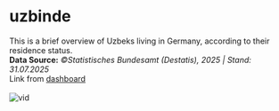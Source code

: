 # uzbinde

This is a brief overview of Uzbeks living in Germany, according to their residence status.<br>
**Data Source:** *©Statistisches Bundesamt (Destatis), 2025 | Stand: 31.07.2025* 
<br>
Link from [dashboard](https://sultanov.shinyapps.io/uzbinde/) 
<br>
<br>
![vid](pics/db_gh.gif)
